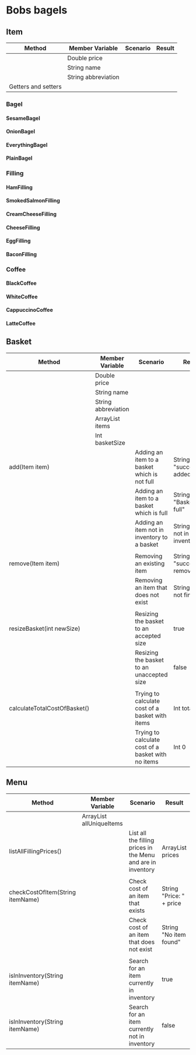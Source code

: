 # Bobs bagels

## Item

| Method              | Member Variable     | Scenario | Result |
|---------------------|---------------------|----------|--------|
|                     | Double price        |          |        |
|                     | String name         |          |        |
|                     | String abbreviation |          |        |
| Getters and setters |                     |          |        |

### Bagel
#### SesameBagel
#### OnionBagel
#### EverythingBagel
#### PlainBagel

### Filling
#### HamFilling
#### SmokedSalmonFilling
#### CreamCheeseFilling
#### CheeseFilling
#### EggFilling
#### BaconFilling

### Coffee
#### BlackCoffee
#### WhiteCoffee
#### CappuccinoCoffee
#### LatteCoffee

## Basket
| Method                       | Member Variable       | Scenario                                           | Result                          |
|------------------------------|-----------------------|----------------------------------------------------|---------------------------------|
|                              | Double price          |                                                    |                                 |
|                              | String name           |                                                    |                                 |
|                              | String abbreviation   |                                                    |                                 |
|                              | ArrayList<Item> items |                                                    |                                 |
|                              | Int basketSize        |                                                    |                                 |
| add(Item item)               |                       | Adding an item to a basket which is not full       | String "successfully added"     |
|                              |                       | Adding an item to a basket which is full           | String "Basket is full"         |
|                              |                       | Adding an item not in inventory to a basket        | String "Item not in inventory"  |
|                              |                       |                                                    |                                 |
| remove(Item item)            |                       | Removing an existing item                          | String "successfully removed"   |
|                              |                       | Removing an item that does not exist               | String "could not find item"    |
|                              |                       |                                                    |                                 |
| resizeBasket(int newSize)    |                       | Resizing the basket to an accepted size            | true                            |
|                              |                       | Resizing the basket to an unaccepted size          | false                           |
|                              |                       |                                                    |                                 |
| calculateTotalCostOfBasket() |                       | Trying to calculate cost of a basket with items    | Int totalCost                   |
|                              |                       | Trying to calculate cost of a basket with no items | Int 0                           |

## Menu

| Method                           | Member Variable                | Scenario                                                     | Result                   |
|----------------------------------|--------------------------------|--------------------------------------------------------------|--------------------------|
|                                  | ArrayList<Item> allUniqueItems |                                                              |                          |
| listAllFillingPrices()           |                                | List all the filling prices in the Menu and are in inventory | ArrayList<String> prices |
|                                  |                                |                                                              |                          |
| checkCostOfItem(String itemName) |                                | Check cost of an item that exists                            | String "Price: " + price |
|                                  |                                | Check cost of an item that does not exist                    | String "No item found"   |
|                                  |                                |                                                              |                          |
| isInInventory(String itemName)   |                                | Search for an item currently in inventory                    | true                     |
| isInInventory(String itemName)   |                                | Search for an item currently not in inventory                | false                    |



